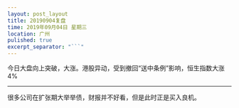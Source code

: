 ```yaml
---
layout: post_layout
title: 20190904复盘
time: 2019年09月04日 星期三
location: 广州
pulished: true
excerpt_separator: "```"
---
```



今日大盘向上突破，大涨。港股异动，受到撤回“送中条例”影响，恒生指数大涨4%

-------------------------------------------------------
很多公司在扩张期大举举债，财报并不好看，但是此时正是买入良机。

